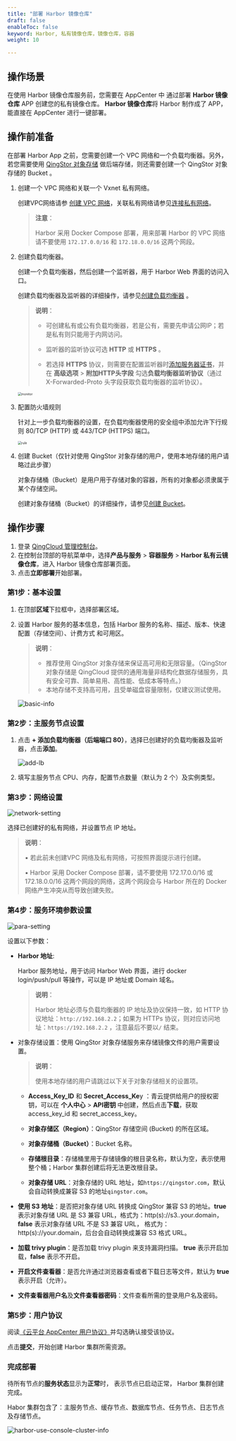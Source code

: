 ```yaml
---
title: "部署 Harbor 镜像仓库"
draft: false
enableToc: false
keyword: Harbor, 私有镜像仓库，镜像仓库，容器
weight: 10

---
```


## 操作场景

在使用 Harbor 镜像仓库服务前，您需要在 AppCenter  中 通过部署 **Harbor 镜像仓库** APP 创建您的私有镜像仓库。 **Harbor 镜像仓库**将 Harbor 制作成了 APP，能直接在 AppCenter 进行一键部署。

## 操作前准备

在部署 Harbor App 之前，您需要创建一个 VPC 网络和一个负载均衡器。另外，若您需要使用 [QingStor 对象存储](/storage/object-storage/intro/object-storage/) 做后端存储，则还需要创建一个 QingStor 对象存储的 Bucket 。

1. 创建一个 VPC 网络和关联一个 Vxnet 私有网络。

   创建VPC网络请参 [创建 VPC 网络](/network/vpc/manual/vpcnet/10_create_vpc/)，关联私有网络请参见[连接私有网络](/network/vpc/manual/vpcnet/15_bind_vxnet/)。

   > **注意**：
   >
   > Harbor 采用 Docker Compose 部署，用来部署 Harbor 的 VPC 网络请不要使用 `172.17.0.0/16` 和 `172.18.0.0/16` 这两个网段。

2. 创建负载均衡器。

   创建一个负载均衡器，然后创建一个监听器，用于 Harbor Web 界面的访问入口。

   创建负载均衡器及监听器的详细操作，请参见[创建负载均衡器](/network/loadbalancer/quickstart/quick_start/) 。

   > **说明**：
   >
   > - 可创建私有或公有负载均衡器，若是公有，需要先申请公网IP；若是私有则只能用于内网访问。
   > - 监听器的监听协议可选 **HTTP** 或 **HTTPS** 。
   >
   > - 若选择 **HTTPS** 协议，则需要在配置监听器时[添加服务器证书](/container/harbor/faq/use_ssl_certifcate/)，并在 **高级选项** > **附加HTTP头字段** 勾选**负载均衡器监听协议**（通过 X-Forwarded-Proto 头字段获取负载均衡器的监听协议）。

   <img src="/container/harbor/_images/qs_10_create_monitor.png" alt="monitor" style="zoom:50%;" />

3. 配置防火墙规则

   针对上一步负载均衡器的设置，在负载均衡器使用的安全组中添加允许下行规则 80/TCP (HTTP) 或 443/TCP (HTTPS) 端口。

   <img src="/container/harbor/_images/qs_10_add_rules.png" alt="rule" style="zoom:50%;" />

4. 创建 Bucket（仅针对使用 QingStor 对象存储的用户，使用本地存储的用户请略过此步骤）

   对象存储桶（Bucket）是用户用于存储对象的容器，所有的对象都必须隶属于某个存储空间。

   创建对象存储桶（Bucket）的详细操作，请参见[创建 Bucket](/storage/object-storage/manual/bucket_manage/#创建-bucket)。

## 操作步骤

1. 登录 [QingCloud 管理控制台](https://console.qingcloud.com/login)。
2. 在控制台顶部的导航菜单中，选择**产品与服务** > **容器服务** > **Harbor 私有云镜像仓库**，进入 Harbor 镜像仓库部署页面。
3. 点击**立即部署**开始部署。

### 第1步：基本设置

1. 在顶部**区域**下拉框中，选择部署区域。

2. 设置 Harbor 服务的基本信息，包括 Harbor 服务的名称、描述、版本、快速配置（存储空间）、计费方式 和可用区。

     > **说明**：
     >
     > * 推荐使用 QingStor 对象存储来保证高可用和无限容量。（QingStor 对象存储是 QingCloud 提供的通用海量非结构化数据存储服务，具有安全可靠、简单易用、高性能、低成本等特点。）
     > * 本地存储不支持高可用，且受单磁盘容量限制，仅建议测试使用。

     ![basic-info](/container/harbor/_images/harbor-create-basic-setting.png)

### 第2步：主服务节点设置

1. 点击 **+ 添加负载均衡器（后端端口 80）**，选择已创建好的负载均衡器及监听器，点击**添加**。

    ![add-lb](/container/harbor/_images/harbor-create-add-lb.png)

2. 填写主服务节点 CPU、内存，配置节点数量（默认为 2 个）及实例类型。

### 第3步：网络设置

![network-setting](/container/harbor/_images/harbor-create-vxnet-set.png)

选择已创建好的私有网络，并设置节点 IP 地址。

> **说明**：
>
> ▪︎ 若此前未创建VPC 网络及私有网络，可按照界面提示进行创建。
>
> ▪︎ Harbor 采用 Docker Compose 部署，请不要使用 172.17.0.0/16 或 172.18.0.0/16 这两个网段的网络，这两个网段会与 Harbor 所在的 Docker 网络产生冲突从而导致创建失败。

### 第4步：服务环境参数设置

![para-setting](/container/harbor/_images/harbor-create-service-para-set.png)

设置以下参数：

* **Harbor 地址**:

  Harbor 服务地址，用于访问 Harbor Web 界面，进行 docker login/push/pull 等操作，可以是 IP 地址或 Domain 域名。

  > **说明**：
  >
  > Harbor 地址必须与负载均衡器的 IP 地址及协议保持一致，如 HTTP 协议地址：`http://192.168.2.2`；如果为 HTTPs 协议，则对应访问地址：`https://192.168.2.2` ，注意最后不要以`/` 结束。

* 对象存储设置：使用 QingStor 对象存储服务来存储镜像文件的用户需要设置。

  > **说明**：
  >
  > 使用本地存储的用户请跳过以下关于对象存储相关的设置项。

  - **Access_Key_ID** 和 **Secret_Access_Ke**y ：青云提供给用户的授权密钥，可以在 **个人中心** > **API密钥** 中创建，然后点击**下载**，获取 access_key_id 和 secret_access_key。

  - <b>对象存储区（Region）</b>：QingStor 存储空间 (Bucket) 的所在区域。
  - <b>对象存储桶（Bucket）</b>：Bucket 名称。
  - **存储根目录**：存储桶里用于存储镜像的根目录名称，默认为空，表示使用整个桶；Harbor 集群创建后将无法更改根目录。
  - **对象存储 URL**：对象存储的 URL 地址，如`https://qingstor.com`，默认会自动转换成兼容 S3 的地址`qingstor.com`。

* **使用 S3 地址**：是否把对象存储 URL 转换成 QingStor 兼容 S3 的地址。**true** 表示对象存储 URL 是 S3 兼容 URL，格式为：http(s)://s3.<region>.your.domain，**false** 表示对象存储 URL 不是 S3 兼容 URL， 格式为：http(s)://your.domain，后台会自动转换成兼容 S3 格式 URL。

* **加载 trivy plugin**：是否加载 trivy plugin 来支持漏洞扫描。 **true** 表示开启加载，**false** 表示不开启。

* **开启文件查看器**：是否允许通过浏览器查看或者下载日志等文件，默认为 **true** 表示开启（允许）。

* **文件查看器用户名**及**文件查看器密码**：文件查看所需的登录用户名及密码。

### 第5步：用户协议

阅读[《云平台 AppCenter 用户协议》](https://pek3a.qingstor.com/appcenter-docs/terms/qingcloud-appcenter-user-terms.pdf)并勾选确认接受该协议。

点击**提交**，开始创建 Harbor 集群所需资源。

### 完成部署

待所有节点的**服务状态**显示为**正常**时， 表示节点已启动正常， Harbor 集群创建完成。

Habor 集群包含了：主服务节点、缓存节点、数据库节点、任务节点、日志节点及存储节点。

![harbor-use-console-cluster-info](/container/harbor/_images/harbor-use-console-cluster-info.png)

